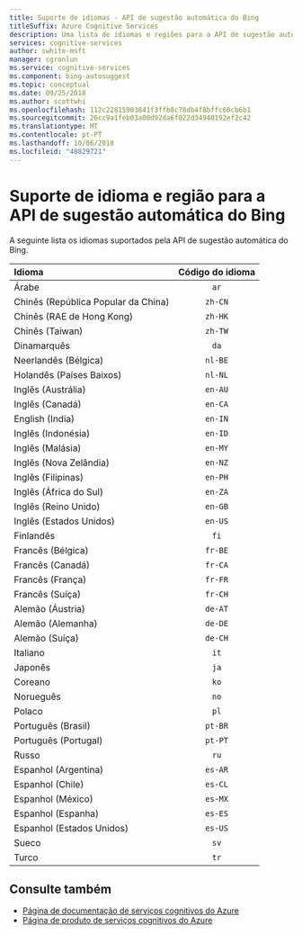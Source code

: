 ```yaml
---
title: Suporte de idiomas - API de sugestão automática do Bing
titleSuffix: Azure Cognitive Services
description: Uma lista de idiomas e regiões para a API de sugestão automática do Bing suportados.
services: cognitive-services
author: swhite-msft
manager: cgronlun
ms.service: cognitive-services
ms.component: bing-autosuggest
ms.topic: conceptual
ms.date: 09/25/2018
ms.author: scottwhi
ms.openlocfilehash: 112c22815903841f3ffb8c78db4f8bffc60cb6b1
ms.sourcegitcommit: 26cc9a1feb03a00d92da6f022d34940192ef2c42
ms.translationtype: MT
ms.contentlocale: pt-PT
ms.lasthandoff: 10/06/2018
ms.locfileid: "48829721"
---
```

# <a name="language-and-region-support-for-the-bing-autosuggest-api"></a>Suporte de idioma e região para a API de sugestão automática do Bing

A seguinte lista os idiomas suportados pela API de sugestão automática do Bing.

| Idioma    | Código do idioma |
|:----------- |:-------------:|
| Árabe      | `ar`          |
| Chinês (República Popular da China)     | `zh-CN`          |
| Chinês (RAE de Hong Kong)    | `zh-HK`          |
| Chinês (Taiwan)     | `zh-TW`          |
| Dinamarquês      | `da`          |
| Neerlandês (Bélgica)       | `nl-BE`          |
| Holandês (Países Baixos)      | `nl-NL`          |
| Inglês (Austrália)    | `en-AU`          |
| Inglês (Canadá)     | `en-CA`          |
| English (India)    | `en-IN`          |
| Inglês (Indonésia)     | `en-ID`          |
| Inglês (Malásia)     | `en-MY`          |
| Inglês (Nova Zelândia)    | `en-NZ`          |
| Inglês (Filipinas)     | `en-PH`          |
| Inglês (África do Sul)    | `en-ZA`          |
| Inglês (Reino Unido)    | `en-GB`          |
| Inglês (Estados Unidos)    | `en-US`          |
| Finlandês     | `fi`          |
| Francês (Bélgica)     | `fr-BE`          |
| Francês (Canadá)     | `fr-CA`          |
| Francês (França)     | `fr-FR`          |
| Francês (Suíça)      | `fr-CH`          |
| Alemão (Áustria)      | `de-AT`          |
| Alemão (Alemanha)      | `de-DE`          |
| Alemão (Suíça)      | `de-CH`          |
| Italiano     | `it`          |
| Japonês    | `ja`          |
| Coreano      | `ko`          |
| Norueguês   | `no`          |
| Polaco      | `pl`          |
| Português (Brasil)   | `pt-BR`|
| Português (Portugal) | `pt-PT`|
| Russo     | `ru`          |
| Espanhol (Argentina)    | `es-AR`          |
| Espanhol (Chile)     | `es-CL`          |
| Espanhol (México)    | `es-MX`          |
| Espanhol (Espanha)    | `es-ES`          |
| Espanhol (Estados Unidos)    | `es-US`          |
| Sueco     | `sv`          |
| Turco     | `tr`          |

## <a name="see-also"></a>Consulte também

- [Página de documentação de serviços cognitivos do Azure](https://docs.microsoft.com/azure/cognitive-services/)
- [Página de produto de serviços cognitivos do Azure](https://azure.microsoft.com/services/cognitive-services/)
